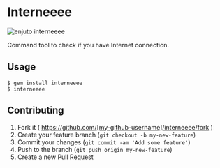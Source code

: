 # Interneeee

![enjuto interneeee](http://4.bp.blogspot.com/_PJDhzmmOtwg/Sfhu0bU0InI/AAAAAAAAAfs/P-U1hzh0Lks/S1600-R/enjuto.jpg)

Command tool to check if you have Internet connection.

## Usage

    $ gem install interneeee
    $ interneeee

## Contributing

1. Fork it ( https://github.com/[my-github-username]/interneeee/fork )
2. Create your feature branch (`git checkout -b my-new-feature`)
3. Commit your changes (`git commit -am 'Add some feature'`)
4. Push to the branch (`git push origin my-new-feature`)
5. Create a new Pull Request
